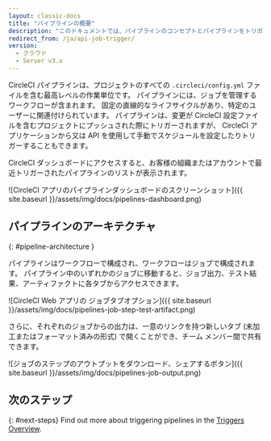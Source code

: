 ```yaml
---
layout: classic-docs
title: "パイプラインの概要"
description: "このドキュメントでは、パイプラインのコンセプトとパイプラインをトリガーする方法およびパイプラインの内容を紹介します。"
redirect_from: /ja/api-job-trigger/
version:
  - クラウド
  - Server v3.x
---
```


CircleCI パイプラインは、プロジェクトのすべての `.circleci/config.yml` ファイルを含む最高レベルの作業単位です。 パイプラインには、ジョブを管理するワークフローが含まれます。 固定の直線的なライフサイクルがあり、特定のユーザーに関連付けられています。 パイプラインは、変更が CircleCI 設定ファイルを含むプロジェクトにプッシュされた際にトリガーされますが、 CircleCI アプリケーションから又は API を使用して手動でスケジュールを設定したりトリガーすることもできます。

CircleCI ダッシュボードにアクセスすると、お客様の組織またはアカウントで最近トリガーされたパイプラインのリストが表示されます。

![CircleCI アプリのパイプラインダッシュボードのスクリーンショット]({{ site.baseurl }}/assets/img/docs/pipelines-dashboard.png)

## パイプラインのアーキテクチャ
{: #pipeline-architecture }

パイプラインはワークフローで構成され、ワークフローはジョブで構成されます。 パイプライン中のいずれかのジョブに移動すると、ジョブ出力、テスト結果、アーティファクトに各タブからアクセスできます。

![CircleCI Web アプリの ジョブタブオプション]({{ site.baseurl }}/assets/img/docs/pipelines-job-step-test-artifact.png)

さらに、それぞれのジョブからの出力は、一意のリンクを持つ新しいタブ (未加工またはフォーマット済みの形式) で開くことができ、チーム メンバー間で共有できます。

![ジョブのステップのアウトプットをダウンロード、シェアするボタン]({{ site.baseurl }}/assets/img/docs/pipelines-job-output.png)

## 次のステップ
{: #next-steps}
Find out more about triggering pipelines in the [Triggers Overview]({{site.baseurl}}/triggers-overview).
